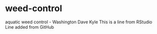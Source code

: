 # weed-control
aquatic weed control - Washington Dave Kyle
This is a line from RStudio
Line added from GitHub
